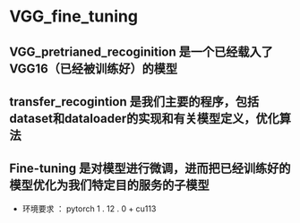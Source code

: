 # VGG_fine_tuning
## VGG_pretrianed_recoginition 是一个已经载入了VGG16（已经被训练好）的模型
## transfer_recogintion 是我们主要的程序，包括dataset和dataloader的实现和有关模型定义，优化算法
## Fine-tuning 是对模型进行微调，进而把已经训练好的模型优化为我们特定目的服务的子模型
* 环境要求 ： pytorch 1 . 12 . 0 + cu113
